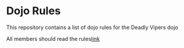 Dojo Rules
==========

This repository contains a list of dojo rules for the Deadly Vipers dojo

All members should read the rules[link]("https://github.com/deadlyvipers")

